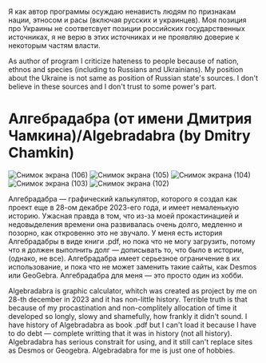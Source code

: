 Я как автор программы осуждаю ненависть людям по признакам нации, этносом и расы (включая русских и украинцев). Моя позиция про Украины не соответсвует позиции российских государственных источниках, я не верю в этих источниках и не проявляю доверие к некоторым частям власти.

As author of program I criticize hateness to people because of nation, ethnos and species (including to Russians and Ukrainians). My position about the Ukraine is not same as position of Russian state's sources. I don't believe in these sources and I don't trust to some power's part. 
# Алгебрадабра (от имени Дмитрия Чамкина)/Algebradabra (by Dmitry Chamkin)
![Снимок экрана (106)](https://github.com/user-attachments/assets/33e10549-4319-4cb5-850b-88835f0c3d3b)
![Снимок экрана (105)](https://github.com/user-attachments/assets/0e32514d-33dc-418b-9d48-625e23461e52)
![Снимок экрана (104)](https://github.com/user-attachments/assets/56e05fae-311a-4da2-ae17-52d2e3853a2b)
![Снимок экрана (103)](https://github.com/user-attachments/assets/ee300a32-ce91-4071-8e0e-548197e7b922)
![Снимок экрана (102)](https://github.com/user-attachments/assets/59396f12-3b18-41ac-aed9-6689d77f18cd)

Алгебрадабра — графический калькулятор, которого я создал как проект еще в 28-ом декабре 2023-его года, и имеет немаленькую историю. Ужасная правда в том, что из-за моей прокастинацией и недовыделения времени она развивалась очень долго, медленно и позорно, как откровенно это не звучало. У меня есть история Алгебрадабры в виде книги .pdf, но пока что не могу загрузить, потому что я должен выполнить долг — дописывать то, что было в истории, (однако, не все).
Алгебрадабра имеет серьезное ограничение в их использование, и пока что не может заменить такие сайты, как Desmos или GeoGebra. Алгебрадабра для меня — это просто один из хобби. 

Algebradabra is graphic calculator, whitch was created as project by me on 28-th december in 2023 and it has non-little history. Terrible truth is that because of my procastination and non-complitely allocation of time it developed so longly, slowy and shamefully, how frankly it didn't sound. I have history of Algebradabra as book .pdf but I can't load it because I have to do debt — complete writting that it was in history (not all history).
Algebradabra has serious constrait for using, and it still can't replace sites as Desmos or Geogebra. Algebradabra for me is just one of hobbies.
